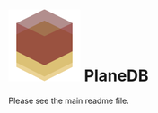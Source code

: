 # ![Icon](https://github.com/nmaier/PlaneDB/raw/master/icon.png) PlaneDB

Please see the main readme file.
